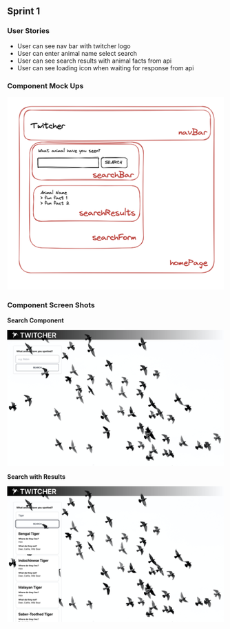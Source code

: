 ## Sprint 1

### User Stories

- User can see nav bar with twitcher logo
- User can enter animal name select search
- User can see search results with animal facts from api
- User can see loading icon when waiting for response from api

### Component Mock Ups

![Sprint 1 Mock Up](sprint1MockUp.png)

### Component Screen Shots

**Search Component**

![Search Bar](searchBar.png)

**Search with Results**

![Search ](searchResults.png)
